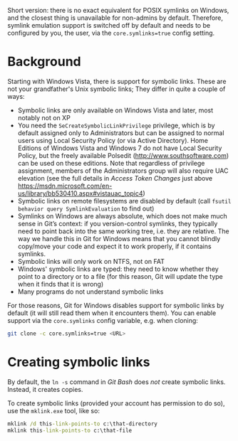 Short version: there is no exact equivalent for POSIX symlinks on Windows, and the closest thing is unavailable for non-admins by default. Therefore, symlink emulation support is switched off by default and needs to be configured by you, the user, via the `core.symlinks=true` config setting.

# Background

Starting with Windows Vista, there is support for symbolic links. These are not your grandfather's Unix symbolic links; They differ in quite a couple of ways:

- Symbolic links are only available on Windows Vista and later, most notably not on XP
- You need the `SeCreateSymbolicLinkPrivilege` privilege, which is by default assigned only to Administrators but can be assigned to normal users using Local Security Policy (or via Active Directory). Home Editions of Windows Vista and Windows 7 do not have Local Security Policy, but the freely available Polsedit (http://www.southsoftware.com) can be used on these editions. Note that regardless of privilege assignment, members of the Administrators group will also require UAC elevation (see the full details in *Access Token Changes* just above https://msdn.microsoft.com/en-us/library/bb530410.aspx#vistauac_topic4)
- Symbolic links on remote filesystems are disabled by default (call `fsutil behavior query SymlinkEvaluation` to find out)
- Symlinks on Windows are always absolute, which does not make much sense in Git’s context: if you version-control symlinks, they typically need to point back into the same working tree, i.e. they are relative. The way we handle this in Git for Windows means that you cannot blindly copy/move your code and expect it to work properly, if it contains symlinks.
- Symbolic links will only work on NTFS, not on FAT
- Windows' symbolic links are typed: they need to know whether they point to a directory or to a file (for this reason, Git will update the type when it finds that it is wrong)
- Many programs do not understand symbolic links

For those reasons, Git for Windows disables support for symbolic links by default (it will still read them when it encounters them). You can enable support via the `core.symlinks` config variable, e.g. when cloning:

```sh
git clone -c core.symlinks=true <URL>
```

# Creating symbolic links

By default, the `ln -s` command in *Git Bash* does *not* create symbolic links. Instead, it creates copies.

To create symbolic links (provided your account has permission to do so), use the `mklink.exe` tool, like so:

```cmd
mklink /d this-link-points-to c:\that-directory
mklink this-link-points-to c:\that-file
```